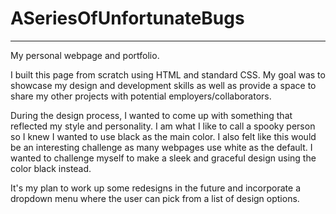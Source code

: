 # ASeriesOfUnfortunateBugs

---

My personal webpage and portfolio.

I built this page from scratch using HTML and standard CSS. My goal was to showcase my design and development skills as well as provide a space to share my other projects with potential employers/collaborators.

During the design process, I wanted to come up with something that reflected my style and personality. I am what I like to call a spooky person so I knew I wanted to use black as the main color. I also felt like this would be an interesting challenge as many webpages use white as the default. I wanted to challenge myself to make a sleek and graceful design using the color black instead.

It's my plan to work up some redesigns in the future and incorporate a dropdown menu where the user can pick from a list of design options.
